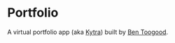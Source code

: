 # Portfolio

A virtual portfolio app (aka [Kytra](https://kytra.app)) built by [Ben Toogood](https://github.com/ben-toogood).
